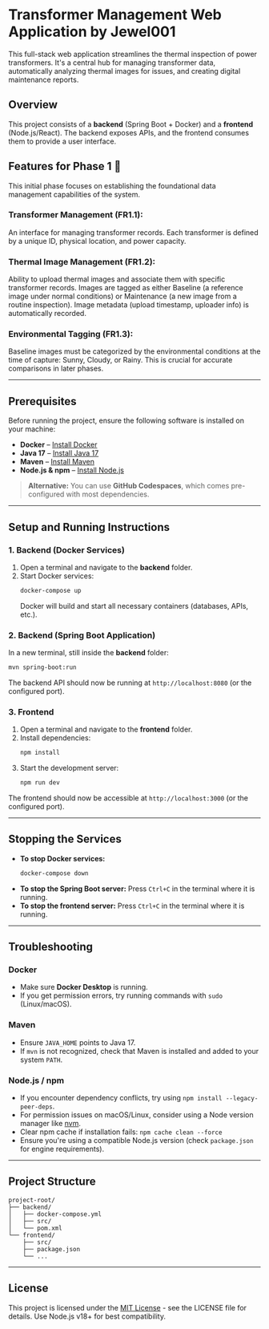 # Transformer Management Web Application by Jewel001
This full-stack web application streamlines the thermal inspection of power transformers. It's a central hub for managing transformer data, automatically analyzing thermal images for issues, and creating digital maintenance reports.

## Overview
This project consists of a **backend** (Spring Boot + Docker) and a **frontend** (Node.js/React). The backend exposes APIs, and the frontend consumes them to provide a user interface.

## Features for Phase 1 🎯
This initial phase focuses on establishing the foundational data management capabilities of the system.

### Transformer Management (FR1.1):

An interface for managing transformer records.
Each transformer is defined by a unique ID, physical location, and power capacity.

### Thermal Image Management (FR1.2):

Ability to upload thermal images and associate them with specific transformer records.
Images are tagged as either Baseline (a reference image under normal conditions) or Maintenance (a new image from a routine inspection).
Image metadata (upload timestamp, uploader info) is automatically recorded.

### Environmental Tagging (FR1.3):

Baseline images must be categorized by the environmental conditions at the time of capture: Sunny, Cloudy, or Rainy. This is crucial for accurate comparisons in later phases.


---

## Prerequisites
Before running the project, ensure the following software is installed on your machine:

- **Docker** – [Install Docker](https://docs.docker.com/get-docker/)
- **Java 17** – [Install Java 17](https://adoptium.net/)
- **Maven** – [Install Maven](https://maven.apache.org/install.html)
- **Node.js & npm** – [Install Node.js](https://nodejs.org/)

> **Alternative:** You can use **GitHub Codespaces**, which comes pre-configured with most dependencies.

---

## Setup and Running Instructions

### 1. Backend (Docker Services)

1. Open a terminal and navigate to the **backend** folder.
2. Start Docker services:
   ```bash
   docker-compose up
   ```
   Docker will build and start all necessary containers (databases, APIs, etc.).

### 2. Backend (Spring Boot Application)

In a new terminal, still inside the **backend** folder:

```bash
mvn spring-boot:run
```

The backend API should now be running at `http://localhost:8080` (or the configured port).

### 3. Frontend

1. Open a terminal and navigate to the **frontend** folder.
2. Install dependencies:
   ```bash
   npm install 
   ```
3. Start the development server:
   ```bash
   npm run dev
   ```

The frontend should now be accessible at `http://localhost:3000` (or the configured port).

---

## Stopping the Services

- **To stop Docker services:**
  ```bash
  docker-compose down
  ```
- **To stop the Spring Boot server:** Press `Ctrl+C` in the terminal where it is running.
- **To stop the frontend server:** Press `Ctrl+C` in the terminal where it is running.

---

## Troubleshooting

### Docker
- Make sure **Docker Desktop** is running.
- If you get permission errors, try running commands with `sudo` (Linux/macOS).

### Maven
- Ensure `JAVA_HOME` points to Java 17.
- If `mvn` is not recognized, check that Maven is installed and added to your system `PATH`.

### Node.js / npm
- If you encounter dependency conflicts, try using `npm install --legacy-peer-deps`.
- For permission issues on macOS/Linux, consider using a Node version manager like [nvm](https://github.com/nvm-sh/nvm).
- Clear npm cache if installation fails: `npm cache clean --force`
- Ensure you're using a compatible Node.js version (check `package.json` for engine requirements).

---

## Project Structure

```
project-root/
├── backend/
│   ├── docker-compose.yml
│   ├── src/
│   └── pom.xml
└── frontend/
    ├── src/
    ├── package.json
    └── ...
```

---

## License

This project is licensed under the [MIT License](LICENSE) - see the LICENSE file for details.
Use Node.js v18+ for best compatibility.
